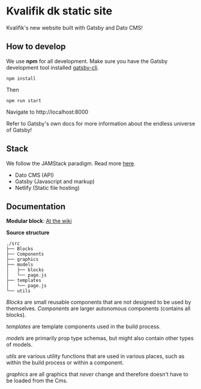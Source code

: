 # Kvalifik dk static site

Kvalifik's new website built with Gatsby and Dato CMS!

## How to develop

We use **npm** for all development. Make sure you have the Gatsby development tool installed [gatsby-cli](https://www.npmjs.com/package/gatsby-cli).

`npm install`

Then

`npm run start`

Navigate to http://localhost:8000

Refer to Gatsby's own docs for more information about the endless universe of Gatsby!

## Stack

We follow the JAMStack paradigm. Read more [here](https://jamstack.org/).

* Dato CMS (API)
* Gatsby (Javascript and markup)
* Netlify (Static file hosting)

## Documentation

**Modular block**: [At the wiki](https://github.com/Kvalifik/kvalifikdk-static/wiki/Modular-setup)

**Source structure**

```
./src
├── Blocks
├── Components
├── graphics
├── models
│   ├── blocks
│   └── page.js
├── templates
│   └── page.js
└── utils
```

*Blocks* are small reusable components that are not designed to be used by themselves. *Components* are larger autonomous components (contains all blocks).

*templates* are template components used in the build process.

*models* are primarily prop type schemas, but might also contain other types of models.

*utils* are various utility functions that are used in various places, such as within the build process or within a component.

*graphics* are all graphics that *never* change and therefore doesn't have to be loaded from the Cms.
